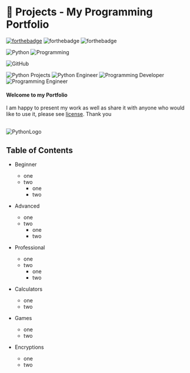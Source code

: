 # 💎 Projects - My Programming Portfolio

[![forthebadge](https://forthebadge.com/images/badges/made-with-python.svg)](https://www.python.org/)
![forthebadge](https://forthebadge.com/images/badges/built-by-developers.svg)
![forthebadge](https://forthebadge.com/images/badges/built-with-love.svg)
<br>

![Python](https://img.shields.io/badge/-Python-maroon)
![Programming](https://img.shields.io/badge/-Programming-brown)

![GitHub](https://img.shields.io/badge/-GitHub-black)

![Python Projects](https://img.shields.io/badge/Python-Projects-blue)
![Python Engineer](https://img.shields.io/badge/Python-Engineer-lightgrey)
![Programming Developer](https://img.shields.io/badge/Programming-Developer-yellow)
![Programming Engineer](https://img.shields.io/badge/Programming-Engineer-yellowgreen)


#### Welcome to my Portfolio


I am happy to present my work as well as share it with anyone who would like to use it, please see [license](https://github.com/swissnx/Projects/blob/main/LICENSE).
Thank you
<br>
<br>






![PythonLogo](https://user-images.githubusercontent.com/68494604/94645884-950ac780-030a-11eb-9c8f-40d9740fc6ad.gif)
<br>


## Table of Contents
- Beginner
  - one
  - two
    - one
    - two
- Advanced
  - one
  - two
    - one
    - two
- Professional
  - one
  - two
    - one
    - two


- Calculators
  - one
  - two
  
- Games
  - one
  - two

- Encryptions
  - one
  - two


<br>
<br>
